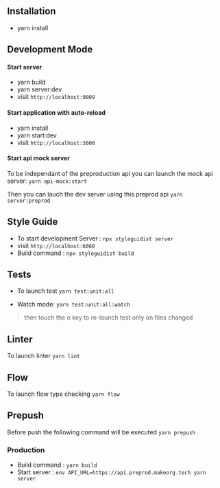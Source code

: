 ## Installation 
*   yarn install

## Development Mode

#### Start server
*   yarn build
*   yarn server:dev
*   visit `http://localhost:9009`


#### Start application with auto-reload
*   yarn install
*   yarn start:dev
*   visit `http://localhost:3000`

#### Start api mock server
To be independant of the preproduction api you can launch the mock api server:
`yarn api-mock:start`

Then you can lauch the dev server using this preprod api
`yarn server:preprod`


## Style Guide
*   To start development Server : `npx styleguidist server`
*   visit `http://localhost:6060`
*   Build command : `npx styleguidist build`

## Tests
- To launch test `yarn test:unit:all`

- Watch mode: `yarn test:unit:all:watch`
> then touch the o key to re-launch test only on files changed

## Linter
To launch linter `yarn lint`

## Flow
To launch flow type checking `yarn flow`

## Prepush 
Before push the following command will be executed `yarn prepush`

### Production
*   Build command : `yarn build`
*   Start server : `env API_URL=https://api.preprod.makeorg.tech yarn server`

